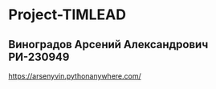 # Project-TIMLEAD

## Виноградов Арсений Александрович РИ-230949
https://arsenyvin.pythonanywhere.com/

